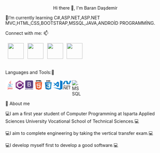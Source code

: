 <center>Hi there 👋, I'm Baran Daşdemir</center>

👀I’m currently learning C#,ASP.NET,ASP.NET MVC,HTML,CSS,BOOTSTRAP,MSSQL,JAVA,ANDROİD PROGRAMMİNG.


Connect with me: 📫
<br/>&nbsp;
<br/>&nbsp;
<a href="https://www.linkedin.com/in/baran-da%C5%9Fdemir-4ba639202/"><img width="50" height="50" src="https://pngimg.com/uploads/linkedIn/linkedIn_PNG38.png" ></a>&nbsp;&nbsp;
<a href="mailto:07baran06@gmail.com/"><img width="50" height="50" src="https://www.google.com/gmail/about/static/images/logo-gmail.png?cache=1adba63" ></a>&nbsp;&nbsp;
<a href="https://www.instagram.com/baran.dasdemir/"><img width="50" height="50" src="http://assets.stickpng.com/images/580b57fcd9996e24bc43c521.png" ></a>&nbsp;&nbsp;
<a href="https://twitter.com/barandasdemir_"><img width="50" height="50" src="https://i.pinimg.com/originals/e7/b7/8b/e7b78b7e4664caa8e541da27ef1f0c3e.png" ></a>&nbsp;&nbsp;
<br/>&nbsp;

Languages and Tools:🌱
<br/>&nbsp;
<br/>&nbsp;
<img align="left" alt="Java" width="30px" src="https://raw.githubusercontent.com/devicons/devicon/master/icons/java/java-original-wordmark.svg" />
<img align="left" alt="C#" width="30px" src="https://raw.githubusercontent.com/devicons/devicon/master/icons/csharp/csharp-original.svg" />
<img align="left" alt="Boostrap" width="30px" src="https://raw.githubusercontent.com/devicons/devicon/master/icons/bootstrap/bootstrap-plain-wordmark.svg" />
<img align="left" alt="HTML" width="30px" src="https://raw.githubusercontent.com/github/explore/80688e429a7d4ef2fca1e82350fe8e3517d3494d/topics/html/html.png" />
<img align="left" alt="CSS" width="30px" src="https://raw.githubusercontent.com/github/explore/80688e429a7d4ef2fca1e82350fe8e3517d3494d/topics/css/css.png" />
<img align="left" alt="VİSUAL STUDİO CODE" width="30px" src="https://raw.githubusercontent.com/github/explore/80688e429a7d4ef2fca1e82350fe8e3517d3494d/topics/visual-studio-code/visual-studio-code.png" />
<img align="left" alt=".NET" width="30px" src="https://raw.githubusercontent.com/devicons/devicon/master/icons/dot-net/dot-net-original-wordmark.svg" />
<img align="left" alt=".MSSQL" width="30px" src="https://user-images.githubusercontent.com/59020581/117359010-84818780-aebf-11eb-8791-3bd7991de5fb.png" />
<br/>&nbsp;&nbsp;&nbsp;&nbsp;
<br/>&nbsp;


💬 About me

💻I am a first year student of Computer Programming at Isparta Applied Sciences University Vocational School of Technical Sciences.💻

💻I aim to complete engineering by taking the vertical transfer exam.💻

💻I develop myself first to develop a good software.💻





